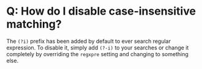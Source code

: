 # Q: How do I disable case-insensitive matching?

The `(?i)` prefix has been added by default to ever search regular expression. To disable it, simply add `(?-i)` to your searches or change it completely by overriding the `regxpre` setting and changing to something else.
